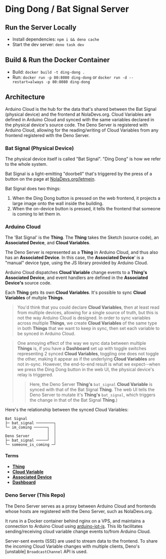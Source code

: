 # Ding Dong / Bat Signal Server

## Run the Server Locally

- Install dependencies: `npm i && deno cache`
- Start the dev server: `deno task dev`

## Build & Run the Docker Container

- Build: `docker build -t ding-dong .`
- Run: `docker run -p 80:8080 ding-dong` or `docker run -d --restart=always -p 80:8080 ding-dong`

## Architecture

Arduino Cloud is the hub for the data that's shared between the Bat Signal (physical device) and the frontend at NolaDevs.org. Cloud Variables are defined in Arduino Cloud and synced with the same variables declared in the physical device's source code. The Deno Server is registered with Arduino Cloud, allowing for the reading/writing of Cloud Variables from any frontend registered with the Deno Server.

### Bat Signal (Physical Device)

The physical device itself is called "Bat Signal". "Ding Dong" is how we refer to the whole system.

Bat Signal is a light-emitting "doorbell" that's triggered by the press of a button on the page at [NolaDevs.org/letmein](https://NolaDevs.org/letmein). 

Bat Signal does two things:

1. When the Ding Dong button is pressed on the web frontend, it projects a large image onto the wall inside the building.
2. When the on-device button is pressed, it tells the frontend that someone is coming to let them in.

### Arduino Cloud

The 'Bat Signal' is the **Thing**. The **Thing** takes the Sketch (source code), an **Associated Device**, and **Cloud Variables**.

The Deno Server is represented as a **Thing** in Arduino Cloud, and thus also has an **Associated Device**. In this case, the **Associated Device**' is a "manual" device type, using the JS library provided by Arduino Cloud.

Arduino Cloud dispatches **Cloud Variable** change events to a **Thing's** **Associated Device**, and event handlers are defined in the **Associated Device's** source code.

Each **Thing** gets its own **Cloud Variables**. It's possible to sync **Cloud Variables** of multple **Things**.

> You'd think that you could declare **Cloud Variables**, then at least read from multiple devices, allowing for a single source of truth, but this is not the way Arduino Cloud is designed. In order to sync variables across multiple **Things**, we create **Cloud Variables** of the same type in both **Things** that we want to keep in sync, then set each variable to be synced in Arduino Cloud.

> One annoying effect of the way we sync data between multiple **Things** is, if you have a **Dashboard** set up with toggle switches representing 2 synced **Cloud Variables**, toggling one does not toggle the other, making it appear as if the underlying **Cloud Variables** are not in-sync. However, the end-to-end result is what we expect--when we press the Ding Dong button in the web UI, the physical device's relay is triggered.
>> Here, the Deno Server **Thing's** `bat_signal` **Cloud Variable** is synced with that of the Bat Signal **Thing**. The web UI tells the Deno Server to mutate it's **Thing's** `bat_signal`, which triggers the change in that of the Bat Signal **Thing**.)

Here's the relationship between the synced Cloud Variables:

```
Bat Signal
├─ bat_signal ────────┐
└─ im_coming ──────┐  │
                   │  │
Deno Server        │  │
├─ bat_signal ─────┘  │
└─ someone_is_coming ─┘
```

#### Terms

- [**Thing**](https://docs.arduino.cc/arduino-cloud/cloud-interface/things)
- [**Cloud Variable**](https://docs.arduino.cc/arduino-cloud/cloud-interface/things#variables)
- [**Associated Device**](https://docs.arduino.cc/arduino-cloud/hardware/devices)
- [**Dashboard**](https://docs.arduino.cc/arduino-cloud/cloud-interface/dashboard-widgets)

### Deno Server (This Repo)

The Deno Server serves as a proxy between Arduino Cloud and frontends whose hosts are registered with the Deno Server, such as NolaDevs.org.

It runs in a Docker container behind nginx on a VPS, and maintains a connection to Arduino Cloud using [arduino-iot-js](https://github.com/arduino/arduino-iot-js). This lib facilitates sending/receiving cloud variable change events to/from Arduino Cloud.

Server-sent events (SSE) are used to stream data to the frontend. To share the incoming Cloud Variable changes with multiple clients, Deno's [unstable] `BroadcastChannel` API is used.

